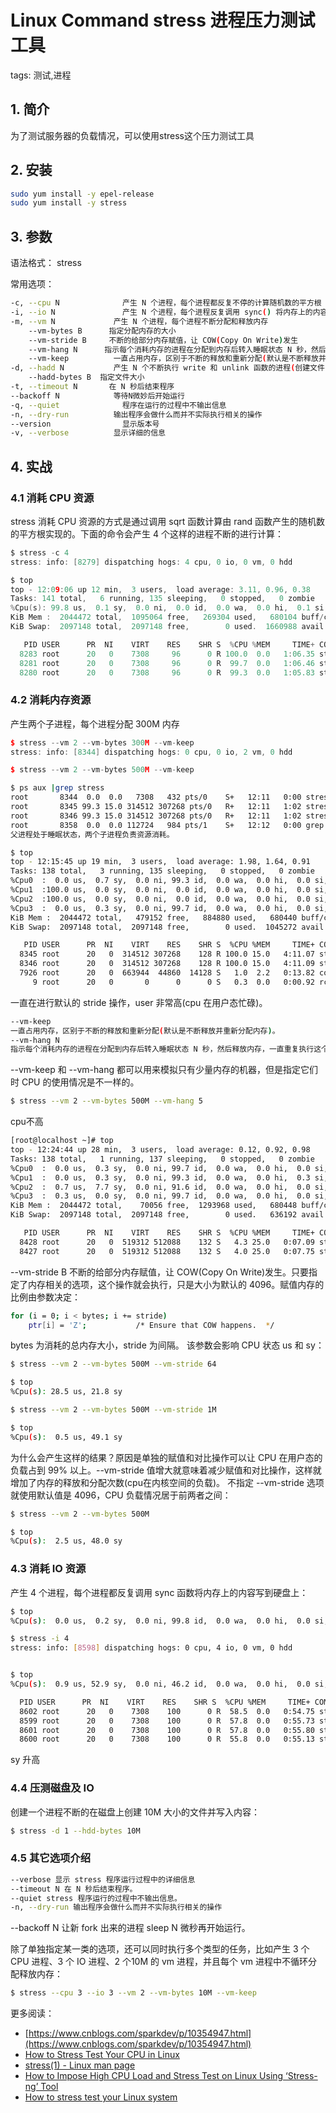 #  Linux Command stress 进程压力测试工具
tags: 测试,进程

## 1. 简介
为了测试服务器的负载情况，可以使用stress这个压力测试工具
## 2. 安装

```bash
sudo yum install -y epel-release
sudo yum install -y stress
```
## 3. 参数
语法格式：
stress <options>

常用选项：

```bash
-c, --cpu N              产生 N 个进程，每个进程都反复不停的计算随机数的平方根
-i, --io N               产生 N 个进程，每个进程反复调用 sync() 将内存上的内容写到硬盘上
-m, --vm N             产生 N 个进程，每个进程不断分配和释放内存
    --vm-bytes B      指定分配内存的大小
    --vm-stride B     不断的给部分内存赋值，让 COW(Copy On Write)发生
    --vm-hang N      指示每个消耗内存的进程在分配到内存后转入睡眠状态 N 秒，然后释放内存，一直重复执行这个过程
    --vm-keep          一直占用内存，区别于不断的释放和重新分配(默认是不断释放并重新分配内存)
-d, --hadd N           产生 N 个不断执行 write 和 unlink 函数的进程(创建文件，写入内容，删除文件)
    --hadd-bytes B  指定文件大小
-t, --timeout N       在 N 秒后结束程序        
--backoff N            等待N微妙后开始运行
-q, --quiet              程序在运行的过程中不输出信息
-n, --dry-run          输出程序会做什么而并不实际执行相关的操作
--version                显示版本号
-v, --verbose          显示详细的信息
```
## 4. 实战
### 4.1 消耗 CPU 资源
stress 消耗 CPU 资源的方式是通过调用 sqrt 函数计算由 rand 函数产生的随机数的平方根实现的。下面的命令会产生 4 个这样的进程不断的进行计算：

```c
$ stress -c 4
stress: info: [8279] dispatching hogs: 4 cpu, 0 io, 0 vm, 0 hdd
```

```c
$ top
top - 12:09:06 up 12 min,  3 users,  load average: 3.11, 0.96, 0.38
Tasks: 141 total,   6 running, 135 sleeping,   0 stopped,   0 zombie
%Cpu(s): 99.8 us,  0.1 sy,  0.0 ni,  0.0 id,  0.0 wa,  0.0 hi,  0.1 si,  0.0 st
KiB Mem :  2044472 total,  1095064 free,   269304 used,   680104 buff/cache
KiB Swap:  2097148 total,  2097148 free,        0 used.  1660988 avail Mem 

   PID USER      PR  NI    VIRT    RES    SHR S  %CPU %MEM     TIME+ COMMAND                                                                                                                                                                               
  8283 root      20   0    7308     96      0 R 100.0  0.0   1:06.35 stress                                                                                                                                                                                
  8281 root      20   0    7308     96      0 R  99.7  0.0   1:06.46 stress                                                                                                                                                                                
  8280 root      20   0    7308     96      0 R  99.3  0.0   1:05.83 stress                                                                                                                                                                                
```
### 4.2 消耗内存资源
产生两个子进程，每个进程分配 300M 内存

```cpp
$ stress --vm 2 --vm-bytes 300M --vm-keep
stress: info: [8344] dispatching hogs: 0 cpu, 0 io, 2 vm, 0 hdd

$ stress --vm 2 --vm-bytes 500M --vm-keep
```

```bash
$ ps aux |grep stress
root       8344  0.0  0.0   7308   432 pts/0    S+   12:11   0:00 stress --vm 2 --vm-bytes 300M --vm-keep
root       8345 99.3 15.0 314512 307268 pts/0   R+   12:11   1:02 stress --vm 2 --vm-bytes 300M --vm-keep
root       8346 99.3 15.0 314512 307268 pts/0   R+   12:11   1:02 stress --vm 2 --vm-bytes 300M --vm-keep
root       8358  0.0  0.0 112724   984 pts/1    S+   12:12   0:00 grep --color=auto stress
父进程处于睡眠状态，两个子进程负责资源消耗。

$ top
top - 12:15:45 up 19 min,  3 users,  load average: 1.98, 1.64, 0.91
Tasks: 138 total,   3 running, 135 sleeping,   0 stopped,   0 zombie
%Cpu0  :  0.0 us,  0.7 sy,  0.0 ni, 99.3 id,  0.0 wa,  0.0 hi,  0.0 si,  0.0 st
%Cpu1  :100.0 us,  0.0 sy,  0.0 ni,  0.0 id,  0.0 wa,  0.0 hi,  0.0 si,  0.0 st
%Cpu2  :100.0 us,  0.0 sy,  0.0 ni,  0.0 id,  0.0 wa,  0.0 hi,  0.0 si,  0.0 st
%Cpu3  :  0.0 us,  0.3 sy,  0.0 ni, 99.7 id,  0.0 wa,  0.0 hi,  0.0 si,  0.0 st
KiB Mem :  2044472 total,   479152 free,   884880 used,   680440 buff/cache
KiB Swap:  2097148 total,  2097148 free,        0 used.  1045272 avail Mem 

   PID USER      PR  NI    VIRT    RES    SHR S  %CPU %MEM     TIME+ COMMAND                                                                                                                                                                               
  8345 root      20   0  314512 307268    128 R 100.0 15.0   4:11.07 stress                                                                                                                                                                                
  8346 root      20   0  314512 307268    128 R 100.0 15.0   4:11.09 stress                                                                                                                                                                                
  7926 root      20   0  663944  44860  14128 S   1.0  2.2   0:13.82 containerd                                                                                                                                                                            
     9 root      20   0       0      0      0 S   0.3  0.0   0:00.92 rcu_sched         
```
一直在进行默认的 stride 操作，user 非常高(cpu 在用户态忙碌)。
```bash
--vm-keep
一直占用内存，区别于不断的释放和重新分配(默认是不断释放并重新分配内存)。
--vm-hang N
指示每个消耗内存的进程在分配到内存后转入睡眠状态 N 秒，然后释放内存，一直重复执行这个过程。
```
--vm-keep 和 --vm-hang 都可以用来模拟只有少量内存的机器，但是指定它们时 CPU 的使用情况是不一样的。

```bash
$ stress --vm 2 --vm-bytes 500M --vm-hang 5
```
cpu不高
```bash
[root@localhost ~]# top
top - 12:24:44 up 28 min,  3 users,  load average: 0.12, 0.92, 0.98
Tasks: 138 total,   1 running, 137 sleeping,   0 stopped,   0 zombie
%Cpu0  :  0.0 us,  0.3 sy,  0.0 ni, 99.7 id,  0.0 wa,  0.0 hi,  0.0 si,  0.0 st
%Cpu1  :  0.0 us,  0.3 sy,  0.0 ni, 99.3 id,  0.0 wa,  0.0 hi,  0.3 si,  0.0 st
%Cpu2  :  0.7 us,  7.7 sy,  0.0 ni, 91.6 id,  0.0 wa,  0.0 hi,  0.0 si,  0.0 st
%Cpu3  :  0.3 us,  0.0 sy,  0.0 ni, 99.7 id,  0.0 wa,  0.0 hi,  0.0 si,  0.0 st
KiB Mem :  2044472 total,    70056 free,  1293968 used,   680448 buff/cache
KiB Swap:  2097148 total,  2097148 free,        0 used.   636192 avail Mem 

   PID USER      PR  NI    VIRT    RES    SHR S  %CPU %MEM     TIME+ COMMAND                                                                                                                                                                               
  8428 root      20   0  519312 512088    132 S   4.3 25.0   0:07.09 stress                                                                                                                                                                                
  8427 root      20   0  519312 512088    132 S   4.0 25.0   0:07.75 stress  
```
--vm-stride B
不断的给部分内存赋值，让 COW(Copy On Write)发生。只要指定了内存相关的选项，这个操作就会执行，只是大小为默认的 4096。赋值内存的比例由参数决定：

```bash
for (i = 0; i < bytes; i += stride)
    ptr[i] = 'Z';           /* Ensure that COW happens.  */
```

bytes 为消耗的总内存大小，stride 为间隔。
该参数会影响 CPU 状态 us 和 sy：

```bash
$ stress --vm 2 --vm-bytes 500M --vm-stride 64
```

```bash
$ top
%Cpu(s): 28.5 us, 21.8 sy
```

```bash
$ stress --vm 2 --vm-bytes 500M --vm-stride 1M
```

```bash
$ top
%Cpu(s):  0.5 us, 49.1 sy
```
为什么会产生这样的结果？原因是单独的赋值和对比操作可以让 CPU 在用户态的负载占到 99% 以上。--vm-stride 值增大就意味着减少赋值和对比操作，这样就增加了内存的释放和分配次数(cpu在内核空间的负载)。
不指定 --vm-stride 选项就使用默认值是 4096，CPU 负载情况居于前两者之间：

```bash
$ stress --vm 2 --vm-bytes 500M
```

```bash
$ top
%Cpu(s):  2.5 us, 48.0 sy
```
### 4.3 消耗 IO 资源
产生 4 个进程，每个进程都反复调用 sync 函数将内存上的内容写到硬盘上：
```bash
$ top 
%Cpu(s):  0.0 us,  0.2 sy,  0.0 ni, 99.8 id,  0.0 wa,  0.0 hi,  0.0 si,  0.0 st

$ stress -i 4
stress: info: [8598] dispatching hogs: 0 cpu, 4 io, 0 vm, 0 hdd


$ top
%Cpu(s):  0.9 us, 52.9 sy,  0.0 ni, 46.2 id,  0.0 wa,  0.0 hi,  0.0 si,  0.0 st

  PID USER      PR  NI    VIRT    RES    SHR S  %CPU %MEM     TIME+ COMMAND                                                                                                                                                                               
  8602 root      20   0    7308    100      0 R  58.5  0.0   0:54.75 stress                                                                                                                                                                                
  8599 root      20   0    7308    100      0 R  57.8  0.0   0:55.73 stress                                                                                                                                                                                
  8601 root      20   0    7308    100      0 R  57.8  0.0   0:55.80 stress                                                                                                                                                                                
  8600 root      20   0    7308    100      0 R  55.8  0.0   0:55.13 stress 
```
sy 升高

### 4.4 压测磁盘及 IO
创建一个进程不断的在磁盘上创建 10M 大小的文件并写入内容：

```bash
$ stress -d 1 --hdd-bytes 10M
```
### 4.5 其它选项介绍

```bash
--verbose 显示 stress 程序运行过程中的详细信息
--timeout N 在 N 秒后结束程序。
--quiet stress 程序运行的过程中不输出信息。
-n, --dry-run 输出程序会做什么而并不实际执行相关的操作
```
--backoff N
让新 fork 出来的进程 sleep N 微秒再开始运行。

除了单独指定某一类的选项，还可以同时执行多个类型的任务，比如产生 3 个 CPU 进程、3 个 IO 进程、2 个10M 的 vm 进程，并且每个 vm 进程中不循环分配释放内存：

```bash
$ stress --cpu 3 --io 3 --vm 2 --vm-bytes 10M --vm-keep
```
更多阅读：

 - [https://www.cnblogs.com/sparkdev/p/10354947.html](https://www.cnblogs.com/sparkdev/p/10354947.html)
 - [How to Stress Test Your CPU in Linux](https://www.tomshardware.com/how-to/stress-test-cpu-in-linux)
 - [stress(1) - Linux man page](https://linux.die.net/man/1/stress)
 - [How to Impose High CPU Load and Stress Test on Linux Using ‘Stress-ng’ Tool](https://www.tecmint.com/linux-cpu-load-stress-test-with-stress-ng-tool/)
 - [How to stress test your Linux system](https://www.networkworld.com/article/3563334/how-to-stress-test-your-linux-system.html)
